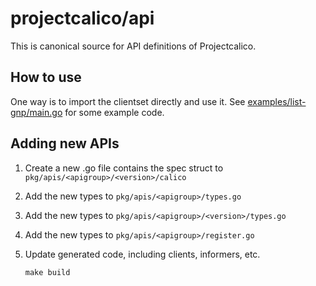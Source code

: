 # projectcalico/api

This is canonical source for API definitions of Projectcalico.

## How to use

One way is to import the clientset directly and use it. See [examples/list-gnp/main.go](examples/list-gnp/main.go) for some example code.

## Adding new APIs
1. Create a new .go file contains the spec struct to `pkg/apis/<apigroup>/<version>/calico`

1. Add the new types to `pkg/apis/<apigroup>/types.go`

1. Add the new types to `pkg/apis/<apigroup>/<version>/types.go`

1. Add the new types to `pkg/apis/<apigroup>/register.go`

1. Update generated code, including clients, informers, etc.

   ```
   make build
   ```

